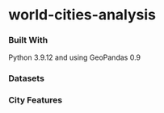 # world-cities-analysis

<!-- ABOUT THE PROJECT -->


### Built With
Python 3.9.12 and using GeoPandas 0.9

### Datasets

### City Features
